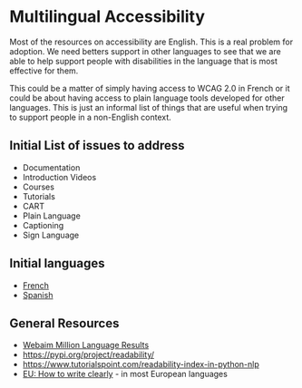 # Multilingual Accessibility
Most of the resources on accessibility are English. This is a real problem for adoption. We need betters support in other languages to see that we are able to help support people with disabilities in the language that is most effective for them. 

This could be a matter of simply having access to WCAG 2.0 in French or it could be about having access to plain language tools developed for other languages.  This is just an informal list of things that are useful when trying to support people in a non-English context. 

## Initial List of issues to address
- Documentation
- Introduction Videos
- Courses
- Tutorials
- CART
- Plain Language
- Captioning
- Sign Language

## Initial languages
- [French](https://github.com/accessibility/multilingual/blob/master/Fran%C3%A7ais.md)
- [Spanish](https://github.com/accessibility/multilingual/blob/master/Espa%C3%B1ol.md)

## General Resources
- [Webaim Million Language Results](https://webaim.org/projects/million/#languages)
- https://pypi.org/project/readability/
- https://www.tutorialspoint.com/readability-index-in-python-nlp
- [EU: How to write clearly](https://op.europa.eu/en/publication-detail/-/publication/725b7eb0-d92e-11e5-8fea-01aa75ed71a1/language-en) - in most European languages
